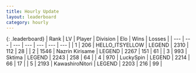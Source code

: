 ```yaml
---
title: Hourly Update
layout: leaderboard
category: hourly
---
```


{: .leaderboard}
| Rank | LV | Player | Division | Elo | Wins | Losses |
| --- | --- | --- | --- | --- | --- | --- |
| <span data-change="0">1</span> | 206 | <span title="ID: 528147">HELLO_ITSYELLOW</span> | LEGEND | <span data-change="4">2310</span> | <span data-change="1">112</span> | <span data-change="0">28</span> |
| <span data-change="0">2</span> | 1546 | <span title="ID: 315148">Nazrin Kirisame</span> | LEGEND | <span data-change="0">2267</span> | <span data-change="0">151</span> | <span data-change="0">61</span> |
| <span data-change="0">3</span> | 993 | <span title="ID: 353063">Sktima</span> | LEGEND | <span data-change="5">2243</span> | <span data-change="1">258</span> | <span data-change="0">64</span> |
| <span data-change="0">4</span> | 970 | <span title="ID: 498412">LuckySpin</span> | LEGEND | <span data-change="0">2214</span> | <span data-change="0">66</span> | <span data-change="0">17</span> |
| <span data-change="0">5</span> | 2193 | <span title="ID: 164871">KawashiroNitori</span> | LEGEND | <span data-change="0">2203</span> | <span data-change="0">216</span> | <span data-change="0">99</span> |